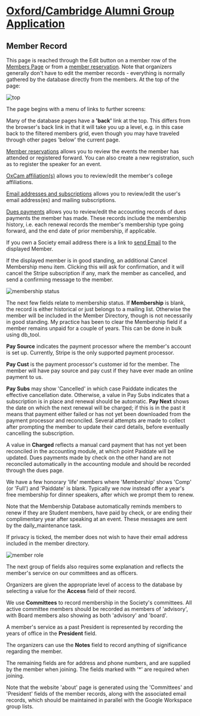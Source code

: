 # [Oxford/Cambridge Alumni Group Application](index.md)

## Member Record

This page is reached through the Edit button on a member row of the [Members Page](members) or from a [member reservation](event_registration.md). Note that organizers generally don't have to edit the member records - everything is normally gathered by the database directly from the members. At the top of the page:

![top](images/member_record_top.png)

The page begins with a menu of links to further screens:

Many of the database pages have a **'back'** link at the top. This differs from the browser's back link in that it will take you up a level, e.g. in this case back to the filtered members grid, even though you may have traveled through other pages 'below' the current page.

[Member reservations](member_reservations.md) allows you to review the events the member has attended or registered forward. You can also create a new registration, such as to register the speaker for an event.

[OxCam affiliation(s)](member_affilitions.md) allows you to review/edit the member's college affiliations.

[Email addresses and subscriptions](member_emails.md) allows you to review/edit the user's email address(es) and mailing subscriptions.

[Dues payments](member_dues.md) allows you to review/edit the accounting records of dues payments the member has made. These records include the membership history, i.e. each renewal records the member's membership type going forward, and the end date of prior membership, if applicable.

If you own a Society email address there is a link to [send Email](send_email.md) to the displayed Member.

If the displayed member is in good standing, an additional Cancel Membership menu item. Clicking this will ask for confirmation, and it will cancel the Stripe subscription if any, mark the member as cancelled, and send a confirming message to the member.

![membership status](images/member_record_2.png)

The next few fields relate to membership status. If **Membership** is blank, the record is either historical or just belongs to a mailing list. Otherwise the member will be included in the Member Directory, though is not necessarily in good standing. My practice has been to clear the Membership field if a member remains unpaid for a couple of years. This can be done in bulk using db_tool.

**Pay Source** indicates the payment processor where the member's account is set up. Currently, Stripe is the only supported payment processor.

**Pay Cust** is the payment processor's customer id for the member. The member will have pay source and pay cust if they have ever made an online payment to us.

**Pay Subs** may show 'Cancelled' in which case Paiddate indicates the effective cancellation date. Otherwise, a value in Pay Subs indicates that a subscription is in place and renewal should be automatic. **Pay Next** shows the date on which the next renewal will be charged; if this is in the past it means that payment either failed or has not yet been downloaded from the payment processor and reconciled. Several attempts are made to collect after prompting the member to update their card details, before eventually cancelling the subscription.

A value in **Charged** reflects a manual card payment that has not yet been reconciled in the accounting module, at which point Paiddate will be updated. Dues payments made by check on the other hand are not reconciled automatically in the accounting module and should be recorded through the dues page.

We have a few honorary 'life' members where 'Membership' shows 'Comp' (or 'Full') and 'Paiddate' is blank. Typically we now instead  offer a year's free membership for dinner speakers, after which we prompt them to renew.

Note that the Membership Database automatically reminds members to renew if they are Student members, have paid by check, or are ending their complimentary year after speaking at an event. These messages are sent by the daily_maintenance task.

If privacy is ticked, the member does not wish to have their email address included in the member directory.

![member role](images/member_record_3.png)

The next group of fields also requires some explanation and reflects the member's service on our committees and as officers.

Organizers are given the appropriate level of access to the database by selecting a value for the **Access** field of their record.

We use **Committees** to record membership in the Society's committees. All active committee members should be recorded as members of 'advisory', with Board members also showing as both 'advisory' and 'board'.

A member's service as a past President is represented by recording the years of office in the **President** field.

The organizers can use the **Notes** field to record anything of significance regarding the member.

The remaining fields are for address and phone numbers, and are supplied by the member when joining. The fields marked with '\*' are required when joining.

Note that the website 'about' page is generated using the 'Committees' and 'President' fields of the member records, along with the associated email records, which should be maintained in parallel with the Google Workspace group lists.
